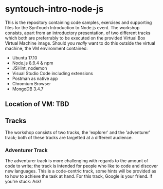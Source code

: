 # syntouch-intro-node-js

This is the repository containing code samples, exercises and supporting files for the SynTouch Introduction to Node.js event.
The workshop consists, apart from an introductory presentation, of two different tracks which both are preferrably to be executed on the provided Virtual Box Virtual Machine image.
Should you *really* want to do this outside the virtual machine, the VM environment contained:
- Ubuntu 17.10
- Node.js 8.9.4 & npm
- JSHint, nodemon
- Visual Studio Code including extensions
- Postman as native app
- Chromium Browser
- MongoDB 3.4.7

## Location of VM: TBD
## Tracks
The workshop consists of two tracks, the 'explorer' and the 'adventurer' track; both of these tracks are targetted at a different audience.

### Adventurer Track
The adventurer track is more challenging with regards to the amount of code to write; the track is intended for people who like to code and discover new languages.
This is a code-centric track, some hints will be provided as to how to achieve the task at hand. For this track, Google is your friend. If you're stuck: Ask!
